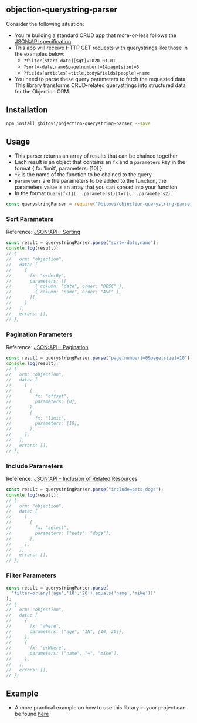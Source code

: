 ## objection-querystring-parser

Consider the following situation:

- You're building a standard CRUD app that more-or-less follows the [JSON:API specification](https://jsonapi.org/format/)
- This app will receive HTTP GET requests with querystrings like those in the examples below:
  - `?filter[start_date][$gt]=2020-01-01`
  - `?sort=-date,name&page[number]=1&page[size]=5`
  - `?fields[articles]=title,body&fields[people]=name`
- You need to parse these query parameters to fetch the requested data. This library transforms CRUD-related querystrings into structured data for the Objection ORM.

## Installation

```sh
npm install @bitovi/objection-querystring-parser --save
```

## Usage

- This parser returns an array of results that can be chained together
- Each result is an object that contains an `fx` and a `parameters` key in the format { fx: 'limit', parameters: [10] }
- `fx` is the name of the function to be chained to the query
- `parameters` are the parameters to be added to the function, the parameters value is an array that you can spread into your function
- In the format `Query[fx1](...parameters1)[fx2](...parameters2)`.

```js
const querystringParser = require("@bitovi/objection-querystring-parser");
```

### Sort Parameters

Reference: [JSON:API - Sorting](https://jsonapi.org/format/#fetching-sorting)

```js
const result = querystringParser.parse("sort=-date,name");
console.log(result);
// {
//   orm: "objection",
//   data: [
//     {
//       fx: "orderBy",
//       parameters: [[
//         { column: "date", order: "DESC" },
//         { column: "name", order: "ASC" },
//       ]],
//     }
//   ],
//   errors: [],
// };
```

### Pagination Parameters

Reference: [JSON:API - Pagination](https://jsonapi.org/format/#fetching-pagination)

```js
const result = querystringParser.parse("page[number]=0&page[size]=10");
console.log(result);
// {
//   orm: "objection",
//   data: [
//     [
//       {
//         fx: "offset",
//         parameters: [0],
//       },
//       {
//         fx: "limit",
//         parameters: [10],
//       },
//     ],
//   ],
//   errors: [],
// };
```

### Include Parameters

Reference: [JSON:API - Inclusion of Related Resources](https://jsonapi.org/format/#fetching-includes)

```js
const result = querystringParser.parse("include=pets,dogs");
console.log(result);
// {
//   orm: "objection",
//   data: [
//     [
//       {
//         fx: "select",
//         parameters: ["pets", "dogs"],
//       },
//     ],
//   ],
//   errors: [],
// };
```

### Filter Parameters

```js
const result = querystringParser.parse(
  "filter=or(any('age','10','20'),equals('name','mike'))"
);
// {
//   orm: "objection",
//   data: [
//     {
//       fx: "where",
//       parameters: ["age", "IN", [10, 20]],
//     },
//     {
//       fx: "orWhere",
//       parameters: ["name", "=", "mike"],
//     },
//   ],
//   errors: [],
// };
```

## Example

- A more practical example on how to use this library in your project can be found [here](https://github.com/bitovi/querystring-parser/tree/main/examples)
